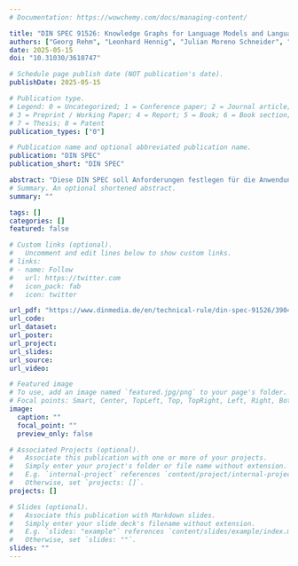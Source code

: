 ```yaml
---
# Documentation: https://wowchemy.com/docs/managing-content/

title: "DIN SPEC 91526: Knowledge Graphs for Language Models and Language Models for Knowledge Graphs - Hybrid Applications of symbolic and subsymbolic AI"
authors: ["Georg Rehm", "Leonhard Hennig", "Julian Moreno Schneider", "Fabio Barth", "Markus Schröder", "Desiree Heim", "Daniel Baldassare", "Michael Wetzel", "René Pietzsch", "Harald Sack", "Heike Fliegl", "Wolfram Horstmann", "Sven Hertling", "Diego Collarana", "Moritz Busch", "Daniel Burkhardt", "Alan Akbik", "Max Ploner", "Robert David", "Sabine Mahr"]
date: 2025-05-15
doi: "10.31030/3610747"

# Schedule page publish date (NOT publication's date).
publishDate: 2025-05-15

# Publication type.
# Legend: 0 = Uncategorized; 1 = Conference paper; 2 = Journal article;
# 3 = Preprint / Working Paper; 4 = Report; 5 = Book; 6 = Book section;
# 7 = Thesis; 8 = Patent
publication_types: ["0"]

# Publication name and optional abbreviated publication name.
publication: "DIN SPEC"
publication_short: "DIN SPEC"

abstract: "Diese DIN SPEC soll Anforderungen festlegen für die Anwendung von großen Sprachmodellen (LLMs) für den Aufbau oder die Validierung von Wissensgraphen (Knowledge Graphs, KG) und - umgekehrt - für die Nutzung von Wissensgraphen für generative große Sprachmodelle, z.B. um Halluzinationen zu vermeiden und faktisch korrektere Antworten zu generieren. Da es sich um ein sehr dynamisches sowie sehr aktives Forschungsfeld handelt, klärt die geplante DIN SPEC insbesondere die Begrifflichkeiten, die möglichen Anwendungen sowie die grundlegenden Anwendungsmöglichkeiten (LLMs for KGs und KGs for LLMs) und ihre jeweiligen Vor- und Nachteile sowie Herausforderungen. Das Dokument ist anwendbar auf Forschung, Entwicklung und den Einsatz von ML-Techniken, einschließlich, aber nicht beschränkt auf Verarbeitung natürlicher Sprache (NLP), Wissensmanagement sowie domänenspezifische Anwendungen, die LLMs und KGs im o.g. Sinne verwenden. Arbeitsschutzmaßnahmen sind nicht Gegenstand des vorliegenden Dokuments, es legt keine Anforderungen für die Sicherheit (im Sinne von Safety und Security) und den Gesundheitsschutz von Beschäftigten fest. Des Weiteren werden keine Sicherheitsniveaus und Sicherheitsfunktionen für Produkte oder Anwendungen festgelegt, die einen Beitrag zur Vermeidung von Unfällen oder Gesundheitsgefahren im Arbeitskontext leisten."
# Summary. An optional shortened abstract.
summary: ""

tags: []
categories: []
featured: false

# Custom links (optional).
#   Uncomment and edit lines below to show custom links.
# links:
# - name: Follow
#   url: https://twitter.com
#   icon_pack: fab
#   icon: twitter

url_pdf: "https://www.dinmedia.de/en/technical-rule/din-spec-91526/390496163"
url_code: 
url_dataset:
url_poster:
url_project:
url_slides:
url_source:
url_video:

# Featured image
# To use, add an image named `featured.jpg/png` to your page's folder. 
# Focal points: Smart, Center, TopLeft, Top, TopRight, Left, Right, BottomLeft, Bottom, BottomRight.
image:
  caption: ""
  focal_point: ""
  preview_only: false

# Associated Projects (optional).
#   Associate this publication with one or more of your projects.
#   Simply enter your project's folder or file name without extension.
#   E.g. `internal-project` references `content/project/internal-project/index.md`.
#   Otherwise, set `projects: []`.
projects: []

# Slides (optional).
#   Associate this publication with Markdown slides.
#   Simply enter your slide deck's filename without extension.
#   E.g. `slides: "example"` references `content/slides/example/index.md`.
#   Otherwise, set `slides: ""`.
slides: ""
---
```

